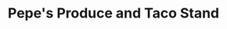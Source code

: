 ---
title: "Pepe's Produce and Taco Stand"
url: /ramona/pepes-produce-and-taco-stand/
shop: farm
---